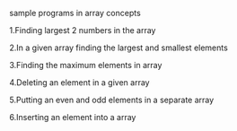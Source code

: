 sample programs in array concepts


1.Finding largest 2 numbers in the array


2.In  a given array finding the largest and smallest elements


3.Finding the maximum elements in array


4.Deleting an element in a given array


5.Putting an even and odd elements in a separate array


6.Inserting an element into a array
